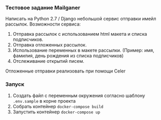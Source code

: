 ### Тестовое задание Mailganer
Написать на Python 2.7 / Django небольшой сервис отправки имейл рассылок.
Возможности сервиса:
 1. Отправка рассылок с использованием html макета и списка подписчиков.
 2. Отправка отложенных рассылок.
 3. Использование переменных в макете рассылки. (Пример: имя, фамилия, день рождения из списка подписчиков)
 4. Отслеживание открытий писем.  

Отложенные отправки реализовать при помощи Celer

### Запуск
1. Создать файл с переменным окружения согласно шаблону `.env.sample` в корне проекта
2. Собрать контейнер `docker-compose build`
2. Запустить контейнер `docker-compose up`